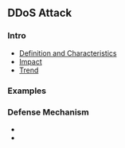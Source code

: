 DDoS Attack
---


### Intro
- [Definition and Characteristics]()
- [Impact]()
- [Trend]()

### Examples


### Defense Mechanism
- 
- 



